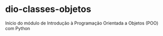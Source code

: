 # dio-classes-objetos
Início do módulo de Introdução à Programação Orientada a Objetos (POO) com Python 
